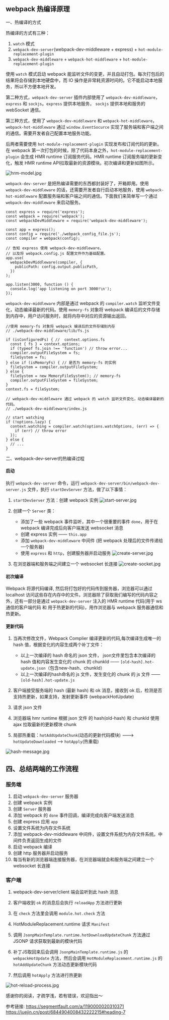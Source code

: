 ## webpack 热编译原理

一、热编译的方式

热编译的方式有三种：
  1. `watch` 模式
  2. `webpack-dev-server`(webpack-dev-middleware + express) + `hot-module-replacement-plugin`
  3. `webpack-dev-middleware` + `webpack-hot-middleware` + `hot-module-replacement-plugin`

使用 `watch` 模式启动 webpack 能监听文件的变更，并且自动打包。每次打包后的结果将会存储到本地硬盘中，而 IO 操作是非常耗资源时间的。它不能启动本地服务，所以不方便本地开发。

第二种方式，`webpack-dev-server` 插件内部使用了 `webpack-dev-middleware`，`express` 和 `sockjs`。`express` 提供本地服务， `sockjs` 提供本地和服务的 webSocket 通信。

第三种方式，使用了 `webpack-dev-middleware` 和 `webpack-hot-middleware`，`webpack-hot-middleware` 通过 `window.EventSocurce` 实现了服务端和客户端之间的通信。需要开发者自己配置本地服务功能。

后两者需要使用 `hot-module-replacement-plugin` 实现发布和订阅代码的更新。在 webpack 第一次打包的时候，除了代码本身之外，`hot-module-replacement-plugin` 会生成 HMR runtime 订阅服务代码。HMR runtime 订阅服务端的更新变化，触发 HMR runtime API拉取最新的资源模块。初次编译和更新如图所示。

![hrm-model.jpg](../image/杂谈/hot-reload/hrm-model.jpg "hrm-model")

`webpack-dev-server` 是把热编译需要的东西都封装好了，开箱即用。使用 `webpack-dev-middleware` 的话，还需要开发者自行启动本地服务，使用 `webpack-hot-middleware` 配置服务端和客户端之间的通信。下面我们来简单写一个通过 `webpack-dev-middleware` 来启动服务。

```
const express = require('express');
const webpack = require('webpack');
const webpackDevMiddleware = require('webpack-dev-middleware');

const app = express();
const config = require('./webpack_config_file.js');
const compiler = webpack(config);

// 告知 express 使用 webpack-dev-middleware，
// 以及将 webpack.config.js 配置文件作为基础配置。
app.use(
  webpackDevMiddleware(compiler, {
    publicPath: config.output.publicPath,
  })
);

app.listen(3000, function () {
  console.log('app listening on port 3000!\n');
});
```

`webpack-dev-middleware` 内部是通过 webpack 的 `compiler.watch` 监听文件变化，动态编译最新的代码。使用 `memory-fs` 对象将 webpack 编译后的文件存储到内存中，用户访问服务时，就将内存中对应的资源输出返回。
```
//使用 memory-fs 对象将 webpack 编译后的文件存储到内存
// ./webpack-dev-middleware/lib/fs.js

if (isConfiguredFs) { //  context.options.fs
  const { fs } = context.options;
  if (typeof fs.join !== 'function') // throw error...
  compiler.outputFileSystem = fs;
  fileSystem = fs;
} else if (isMemoryFs) { // 是否为 memory-fs 的实例
  fileSystem = compiler.outputFileSystem;
} else {
  fileSystem = new MemoryFileSystem(); // memory-fs
  compiler.outputFileSystem = fileSystem;
}
context.fs = fileSystem;
```

```
// webpack-dev-middleware 通过 webpack 的 watch 监听文件变化，动态编译最新的代码。
// ./webpack-dev-middleware/index.js

// start watching
if (!options.lazy) {
  context.watching = compiler.watch(options.watchOptions, (err) => {
    if (err) // throw error
  });
} else {
  // ...
}
```

二、webpack-dev-server的热编译过程

#### 启动
执行 `webpack-dev-server` 命令，运行 `webpack-dev-server/bin/webpack-dev-server.js` 文件，执行 `startDevServer` 方法，做了以下事情：

1. `startDevServer` 方法：创建 webpack 实例
![start-server.jpg](../image/杂谈/hot-reload/start-server.jpg "start-server")
2. 创建一个 `Server` 类：
    * 添加了一些 webpack 事件监听，其中一个很重要的事件 `done`，用于在 webpack 编译完成后向客户端发送 websocket 消息
    * 创建 express 实例 —— `this.app`
    * 添加 `webpack-dev-middleware` 中间件 (把 webpack 处理后的文件传递给一个服务器)
    * 使用 `express` 和 `http`，创建服务器并启动服务
![create-server.jpg](../image/杂谈/hot-reload/create-server.jpg "create-server")

3. 在浏览器端和服务端之间建立一个 websocket 长连接
![create-socket.jpg](../image/杂谈/hot-reload/create-socket.jpg "create-socket")
#### 初次编译
Webpack 将源代码编译, 然后将打包好的代码传到服务器，浏览器可以通过 localhost 访问这些存在内存中的文件。浏览器除了获取我们编写的代码内容之外，还有一部分是通过 `webpack-dev-server` 注入的 HMR runtime 代码(用于 ws 通信的客户端代码 和 用于热更新的代码)，用作浏览器与 webpack 服务器通信和热更新。

#### 更新代码
1. 当再次修改文件，Webpack Complier 编译更新的代码,每次编译生成唯一的 hash 值，根据变化的内容生成两个补丁文件：
    * 以上一次编译的 hash 命名的 json 文件， json文件里包含本次编译的 hash 值和内容发生变化的 chunk 的 chunkId —— `[old-hash].hot-update.json`（包含new-hash、chunkId）
    * 以上一次编译的hash命名的 js 文件，发生变化的 chunk 的 js 文件 —— `[old-hash].hot-update.js`

2. 客户端接受服务端的 hash (最新 hash) 和 ok 消息，接收到 ok 后，检测是否支持热更新，如果支持，发射更新事件 (webpackHotUpdate)

3. 请求 json 文件

4. 浏览器端 hmr runtime 根据 json 文件 的 hash(old-hash) 和 chunkId 使用 ajax 拉取最新的更新模块 chunk

5. 局部热重载：`hotAddUpdateChunk`(动态的更新代码模块) ---> `hotUpdateDownloaded` --> `hotApply`(热重载)

![hash-message.jpg](../image/杂谈/hot-reload/hash-message.jpg "hash-message")

## 四、总结两端的工作流程
### 服务端
1. 启动 `webpack-dev-server` 服务器
2. 创建 webpack 实例
3. 创建 `Server` 服务器
4. 添加 webpack 的 `done` 事件回调，编译完成向客户端发送消息
5. 创建 express 应用 `app`
6. 设置文件系统为内存文件系统
7. 添加 webpack-dev-middleware 中间件，设置文件系统为内存文件系统。中间件负责返回生成的文件
8. 启动 webpack 编译
9. 创建 http 服务器并启动服务
10. 每当有新的浏览器端连接服务器，在浏览器端就会和服务端之间建立一个 websocket 长连接

### 客户端
1. webpack-dev-server/client 端会监听到此 hash 消息

2. 客户端收到 `ok` 的消息后会执行 `reloadApp` 方法进行更新

3. 在 `check` 方法里会调用 `module.hot.check` 方法

4. HotModuleReplacement.runtime 请求 `Manifest`

5. 调用 `JsonpMainTemplate.runtime.hotDownloadUpdateChunk` 方法通过 JSONP 请求获取到最新的模块代码

7. 补丁JS取回来后会调用 `JsonpMainTemplate.runtime.js` 的 `webpackHotUpdate` 方法，然后会调用 `HotModuleReplacement.runtime.js` 的 `hotAddUpdateChunk` 方法动态更新模块代码

8. 然后调用 `hotApply` 方法进行热更新

![hot-reload-process.jpg](../image/杂谈/hot-reload/hot-reload-process.jpg "hot-reload-process")

感谢你的阅读，才疏学浅，若有错误，欢迎指出～

参考链接:
https://segmentfault.com/a/1190000020310371
https://juejin.cn/post/6844904008432222215#heading-7